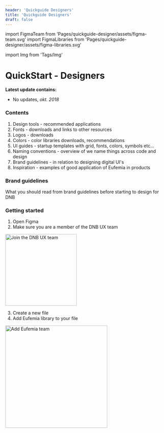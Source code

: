 ```yaml
---
header: 'Quickguide Designers'
title: 'Quickguide Designers'
draft: false
---
```


import FigmaTeam from 'Pages/quickguide-designer/assets/figma-team.svg'
import FigmaLibraries from 'Pages/quickguide-designer/assets/figma-libraries.svg'

import Img from 'Tags/Img'

# QuickStart - Designers

**Latest update contains:**

- No updates, _okt. 2018_

### Contents

1.  Design tools - recommended applications
1.  Fonts - downloads and links to other resources
1.  Logos - downloads
1.  Colors - color libraries downloads, recommendations
1.  UI guides - startup templates with grid, fonts, colors, symbols etc...
1.  Naming conventions - overview of we name things across code and design
1.  Brand guidelines - in relation to designing digital UI's
1.  Inspiration - examples of good application of Eufemia in products

### Brand guidelines

What you should read from brand guidelines before starting to design for DNB

### Getting started

1. Open Figma
2. Make sure you are a member of the DNB UX team

<Img src={FigmaTeam} caption="Join the DNB UX team" alt="Join the DNB UX team" height="224" />

3. Create a new file
4. Add Eufemia library to your file

<Img src={FigmaLibraries} caption="Add the Eufemia library" alt="Add Eufemia team" height="320" />

